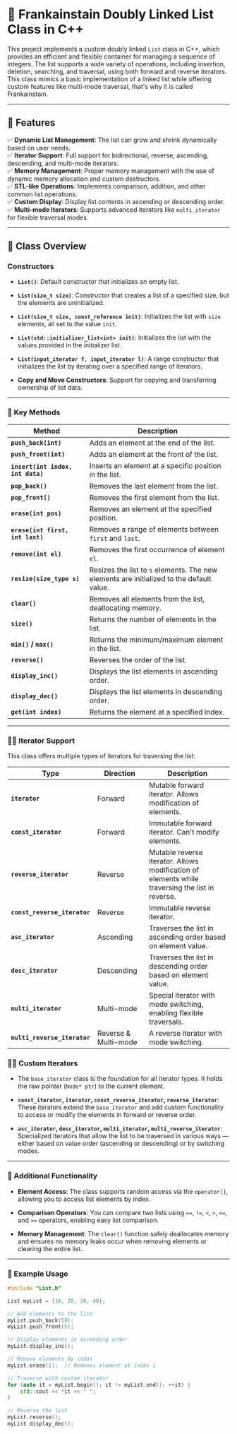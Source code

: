 # 🧾 Frankainstain Doubly Linked List Class in C++

This project implements a custom doubly linked `List` class in C++, which provides an efficient and flexible container for managing a sequence of integers. The list supports a wide variety of operations, including insertion, deletion, searching, and traversal, using both forward and reverse iterators. This class mimics a basic implementation of a linked list while offering custom features like multi-mode traversal, that's why it is called Frankainstain.

---

## 📁 Features

✅ **Dynamic List Management**: The list can grow and shrink dynamically based on user needs.  
✅ **Iterator Support**: Full support for bidirectional, reverse, ascending, descending, and multi-mode iterators.  
✅ **Memory Management**: Proper memory management with the use of dynamic memory allocation and custom destructors.  
✅ **STL-like Operations**: Implements comparison, addition, and other common list operations.  
✅ **Custom Display**: Display list contents in ascending or descending order.  
✅ **Multi-mode Iterators**: Supports advanced iterators like `multi_iterator` for flexible traversal modes.

---

## 🧩 Class Overview

### Constructors

- **`List()`**: Default constructor that initializes an empty list.
  
- **`List(size_t size)`**: Constructor that creates a list of a specified size, but the elements are uninitialized.

- **`List(size_t size, const_reference init)`**: Initializes the list with `size` elements, all set to the value `init`.

- **`List(std::initializer_list<int> init)`**: Initializes the list with the values provided in the initializer list.

- **`List(input_iterator f, input_iterator l)`**: A range constructor that initializes the list by iterating over a specified range of iterators.

- **Copy and Move Constructors**: Support for copying and transferring ownership of list data.

---

### 🔧 Key Methods

| Method                      | Description                                    |
|----------------------------|------------------------------------------------|
| **`push_back(int)`**        | Adds an element at the end of the list.        |
| **`push_front(int)`**       | Adds an element at the front of the list.      |
| **`insert(int index, int data)`** | Inserts an element at a specific position in the list. |
| **`pop_back()`**            | Removes the last element from the list.        |
| **`pop_front()`**           | Removes the first element from the list.       |
| **`erase(int pos)`**        | Removes an element at the specified position.  |
| **`erase(int first, int last)`** | Removes a range of elements between `first` and `last`. |
| **`remove(int el)`**        | Removes the first occurrence of element `el`.  |
| **`resize(size_type s)`**   | Resizes the list to `s` elements. The new elements are initialized to the default value. |
| **`clear()`**               | Removes all elements from the list, deallocating memory. |
| **`size()`**                | Returns the number of elements in the list.    |
| **`min()` / `max()`**       | Returns the minimum/maximum element in the list. |
| **`reverse()`**             | Reverses the order of the list.                |
| **`display_inc()`**         | Displays the list elements in ascending order. |
| **`display_dec()`**         | Displays the list elements in descending order. |
| **`get(int index)`**        | Returns the element at a specified index.      |

---

### 🧑‍💻 Iterator Support

This class offers multiple types of iterators for traversing the list:

| Type                        | Direction  | Description                            |
|-----------------------------|------------|----------------------------------------|
| **`iterator`**               | Forward    | Mutable forward iterator. Allows modification of elements. |
| **`const_iterator`**         | Forward    | Immutable forward iterator. Can't modify elements. |
| **`reverse_iterator`**       | Reverse    | Mutable reverse iterator. Allows modification of elements while traversing the list in reverse. |
| **`const_reverse_iterator`** | Reverse    | Immutable reverse iterator. |
| **`asc_iterator`**           | Ascending  | Traverses the list in ascending order based on element value. |
| **`desc_iterator`**          | Descending | Traverses the list in descending order based on element value. |
| **`multi_iterator`**         | Multi-mode | Special iterator with mode switching, enabling flexible traversals. |
| **`multi_reverse_iterator`** | Reverse & Multi-mode | A reverse iterator with mode switching. |

### 🧑‍🔧 Custom Iterators

- The `base_iterator` class is the foundation for all iterator types. It holds the raw pointer (`Node* ptr`) to the current element.
  
- **`const_iterator`, `iterator`, `const_reverse_iterator`, `reverse_iterator`**: These iterators extend the `base_iterator` and add custom functionality to access or modify the elements in forward or reverse order.
  
- **`asc_iterator`, `desc_iterator`, `multi_iterator`, `multi_reverse_iterator`**: Specialized iterators that allow the list to be traversed in various ways — either based on value order (ascending or descending) or by switching modes.

---

### 🧩 Additional Functionality

- **Element Access**: The class supports random access via the `operator[]`, allowing you to access list elements by index.

- **Comparison Operators**: You can compare two lists using `==`, `!=`, `<`, `>`, `<=`, and `>=` operators, enabling easy list comparison.

- **Memory Management**: The `clear()` function safely deallocates memory and ensures no memory leaks occur when removing elements or clearing the entire list.

---

### 🧪 Example Usage

```cpp
#include "List.h"

List myList = {10, 20, 30, 40};

// Add elements to the list
myList.push_back(50);
myList.push_front(5);

// Display elements in ascending order
myList.display_inc();

// Remove elements by index
myList.erase(1);  // Removes element at index 1

// Traverse with custom iterator
for (auto it = myList.begin(); it != myList.end(); ++it) {
    std::cout << *it << " ";
}

// Reverse the list
myList.reverse();
myList.display_dec();

